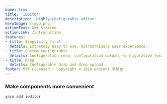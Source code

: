 ```yaml
---
home: true
title: 'IEditor'
description: 'Highly configurable editor'
heroImage: /logo.png
actionText: Get Started
actionLink: /introduction
features:
- title: Simplicity first
  details: Extremely easy to use, extraordinary user experience.
- title: Custom configurable
  details: Configuration menu, configuration upload, configuration text, etc..
- title: Drag
  details: Configurable drag and drop upload.
footer: MIT Licensed | Copyright © 2018-present 李梦龙
---
```


### Make components more convenient

``` bash
yarn add ieditor
```
